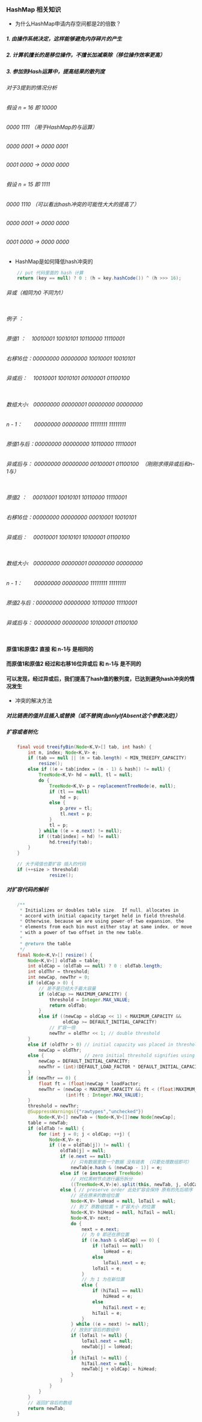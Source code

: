 ### HashMap 相关知识
* 为什么HashMap申请内存空间都是2的倍数？
##### 1. 由操作系统决定，这样能够避免内存碎片的产生
##### 2. 计算机擅长的是移位操作，不擅长加减乘除（移位操作效率更高）
##### 3. 参加到Hash运算中，提高结果的散列度
###### 对于3提到的情况分析
###### 假设 n = 16 即 10000
###### 0000 1111 （用于HashMap的与运算）
###### 0000 0001  -\> 0000 0001
###### 0001 0000  -\> 0000 0000
###### 假设 n = 15 即 1111
###### 0000 1110  （可以看出hash冲突的可能性大大的提高了）
###### 0000 0001  -\> 0000 0000
###### 0001 0000  -\> 0000 0000

* HashMap是如何降低hash冲突的
```java
    // put 代码里面的 hash 计算
    return (key == null) ? 0 : (h = key.hashCode()) ^ (h >>> 16);
```
###### 异或（相同为0 不同为1）<br/><br/>
###### 例子 ：
###### 原值1 ：&nbsp;&nbsp;&nbsp;&nbsp;10010001 10010101 10110000 11110001
###### 右移16位：00000000 00000000 10010001 10010101
###### 异或后：&nbsp;&nbsp;&nbsp; 10010001 10010101 00100001 01100100<br/><br/>

###### 数组大小:  &nbsp;&nbsp;00000000 00000001 00000000 00000000
###### n - 1：&nbsp;&nbsp;&nbsp;&nbsp;&nbsp;&nbsp;&nbsp;&nbsp;00000000 00000000 11111111 11111111
###### 原值1与后：00000000 00000000 10110000 11110001
###### 异或后与： 00000000 00000000 00100001 01100100  &nbsp;（刚刚求得异或后和n-1与）<br/><br/>

###### 原值2 ：&nbsp;&nbsp;&nbsp;&nbsp;00010001 10010101 10110000 11110001
###### 右移16位：00000000 00000000 00010001 10010101
###### 异或后：&nbsp;&nbsp;&nbsp; 00010001 10010101 10100001 01100100<br/><br/>

###### 数组大小:  &nbsp;&nbsp;00000000 00000001 00000000 00000000
###### n - 1：&nbsp;&nbsp;&nbsp;&nbsp;&nbsp;&nbsp;&nbsp;&nbsp;00000000 00000000 11111111 11111111
###### 原值2与后：00000000 00000000 10110000 11110001
###### 异或后与： 00000000 00000000 10100001 01100100<br/><br/> 
#### 原值1和原值2 直接 和 n-1与 是相同的
#### 而原值1和原值2 经过和右移16位异或后 和 n-1与 是不同的
#### 可以发现，经过异或后，我们提高了hash值的散列度，已达到避免hash冲突的情况发生
* 冲突的解决方法
##### 对比链表的值并且插入或替换（或不替换\[由onlyIfAbsent这个参数决定\]）
##### 扩容或者树化
```java
    final void treeifyBin(Node<K,V>[] tab, int hash) {
        int n, index; Node<K,V> e;
        if (tab == null || (n = tab.length) < MIN_TREEIFY_CAPACITY)
            resize();
        else if ((e = tab[index = (n - 1) & hash]) != null) {
            TreeNode<K,V> hd = null, tl = null;
            do {
                TreeNode<K,V> p = replacementTreeNode(e, null);
                if (tl == null)
                    hd = p;
                else {
                    p.prev = tl;
                    tl.next = p;
                }
                tl = p;
            } while ((e = e.next) != null);
            if ((tab[index] = hd) != null)
                hd.treeify(tab);
        }
    }
```
```java
    // 大于阈值也要扩容 插入的代码
    if (++size > threshold)
                resize();
```
##### 对扩容代码的解析
```java
    /**
     * Initializes or doubles table size.  If null, allocates in
     * accord with initial capacity target held in field threshold.
     * Otherwise, because we are using power-of-two expansion, the
     * elements from each bin must either stay at same index, or move
     * with a power of two offset in the new table.
     *
     * @return the table
     */
    final Node<K,V>[] resize() {
        Node<K,V>[] oldTab = table;
        int oldCap = (oldTab == null) ? 0 : oldTab.length;
        int oldThr = threshold;
        int newCap, newThr = 0;
        if (oldCap > 0) {
            // 是不是已经大于最大容量
            if (oldCap >= MAXIMUM_CAPACITY) {
                threshold = Integer.MAX_VALUE;
                return oldTab;
            }
            else if ((newCap = oldCap << 1) < MAXIMUM_CAPACITY &&
                     oldCap >= DEFAULT_INITIAL_CAPACITY)
                // 扩容一倍
                newThr = oldThr << 1; // double threshold
        }
        else if (oldThr > 0) // initial capacity was placed in threshold
            newCap = oldThr;
        else {               // zero initial threshold signifies using defaults
            newCap = DEFAULT_INITIAL_CAPACITY;
            newThr = (int)(DEFAULT_LOAD_FACTOR * DEFAULT_INITIAL_CAPACITY);
        }
        if (newThr == 0) {
            float ft = (float)newCap * loadFactor;
            newThr = (newCap < MAXIMUM_CAPACITY && ft < (float)MAXIMUM_CAPACITY ?
                      (int)ft : Integer.MAX_VALUE);
        }
        threshold = newThr;
        @SuppressWarnings({"rawtypes","unchecked"})
            Node<K,V>[] newTab = (Node<K,V>[])new Node[newCap];
        table = newTab;
        if (oldTab != null) {   
            for (int j = 0; j < oldCap; ++j) {
                Node<K,V> e;
                if ((e = oldTab[j]) != null) {
                    oldTab[j] = null;
                    if (e.next == null)
                        // 只有数据里面一个数据 没有链表 （只要处理数组即可）
                        newTab[e.hash & (newCap - 1)] = e;
                    else if (e instanceof TreeNode)
                        // 对红黑树节点进行遍历拆分
                        ((TreeNode<K,V>)e).split(this, newTab, j, oldCap);
                    else { // preserve order 此处扩容会保持 原有的先后顺序
                        // 还在原来的数组位置
                        Node<K,V> loHead = null, loTail = null;
                        // 到了 原数组位置 + 扩容大小 的位置
                        Node<K,V> hiHead = null, hiTail = null;
                        Node<K,V> next;
                        do {
                            next = e.next;
                            // 为 0 即还在原位置
                            if ((e.hash & oldCap) == 0) {
                                if (loTail == null)
                                    loHead = e;
                                else
                                    loTail.next = e;
                                loTail = e;
                            }
                            // 为 1 为在新位置
                            else {
                                if (hiTail == null)
                                    hiHead = e;
                                else
                                    hiTail.next = e;
                                hiTail = e;
                            }
                        } while ((e = next) != null);
                        // 放到扩容后的数组中
                        if (loTail != null) {
                            loTail.next = null;
                            newTab[j] = loHead;
                        }
                        if (hiTail != null) {
                            hiTail.next = null;
                            newTab[j + oldCap] = hiHead;
                        }
                    }
                }
            }
        }
        // 返回扩容后的数组
        return newTab;
    }
```